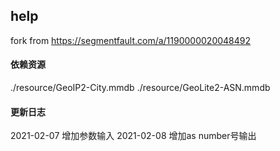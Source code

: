 ## help

fork from https://segmentfault.com/a/1190000020048492

#### 依赖资源 
./resource/GeoIP2-City.mmdb
./resource/GeoLite2-ASN.mmdb


#### 更新日志
2021-02-07 增加参数输入
2021-02-08 增加as number号输出
